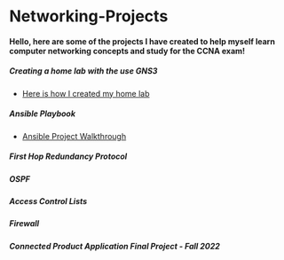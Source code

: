 # Networking-Projects
#### Hello, here are some of the projects I have created to help myself learn computer networking concepts and study for the CCNA exam!


##### Creating a home lab with the use GNS3 
- [Here is how I created my home lab](https://github.com/sammiet03/Networking-Projects/blob/main/Networking%20Home%20Lab/Networking%20Home%20Lab%20in%20GNS3.md)

##### Ansible Playbook 
- [Ansible Project Walkthrough](https://github.com/sammiet03/Networking-Projects/blob/main/Ansible/Ansible%20Playbook.md)

##### First Hop Redundancy Protocol


##### OSPF 


##### Access Control Lists 


##### Firewall 

##### Connected Product Application Final Project - Fall 2022 




